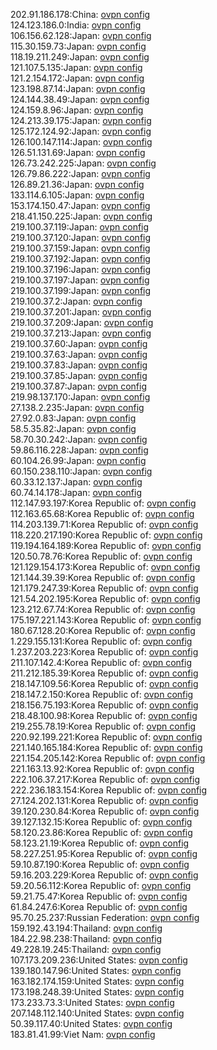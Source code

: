 202.91.186.178:China: [ovpn config](vpn/202_91_186_178.ovpn)  
124.123.186.0:India: [ovpn config](vpn/124_123_186_0.ovpn)  
106.156.62.128:Japan: [ovpn config](vpn/106_156_62_128.ovpn)  
115.30.159.73:Japan: [ovpn config](vpn/115_30_159_73.ovpn)  
118.19.211.249:Japan: [ovpn config](vpn/118_19_211_249.ovpn)  
121.107.5.135:Japan: [ovpn config](vpn/121_107_5_135.ovpn)  
121.2.154.172:Japan: [ovpn config](vpn/121_2_154_172.ovpn)  
123.198.87.14:Japan: [ovpn config](vpn/123_198_87_14.ovpn)  
124.144.38.49:Japan: [ovpn config](vpn/124_144_38_49.ovpn)  
124.159.8.96:Japan: [ovpn config](vpn/124_159_8_96.ovpn)  
124.213.39.175:Japan: [ovpn config](vpn/124_213_39_175.ovpn)  
125.172.124.92:Japan: [ovpn config](vpn/125_172_124_92.ovpn)  
126.100.147.114:Japan: [ovpn config](vpn/126_100_147_114.ovpn)  
126.51.131.69:Japan: [ovpn config](vpn/126_51_131_69.ovpn)  
126.73.242.225:Japan: [ovpn config](vpn/126_73_242_225.ovpn)  
126.79.86.222:Japan: [ovpn config](vpn/126_79_86_222.ovpn)  
126.89.21.36:Japan: [ovpn config](vpn/126_89_21_36.ovpn)  
133.114.6.105:Japan: [ovpn config](vpn/133_114_6_105.ovpn)  
153.174.150.47:Japan: [ovpn config](vpn/153_174_150_47.ovpn)  
218.41.150.225:Japan: [ovpn config](vpn/218_41_150_225.ovpn)  
219.100.37.119:Japan: [ovpn config](vpn/219_100_37_119.ovpn)  
219.100.37.120:Japan: [ovpn config](vpn/219_100_37_120.ovpn)  
219.100.37.159:Japan: [ovpn config](vpn/219_100_37_159.ovpn)  
219.100.37.192:Japan: [ovpn config](vpn/219_100_37_192.ovpn)  
219.100.37.196:Japan: [ovpn config](vpn/219_100_37_196.ovpn)  
219.100.37.197:Japan: [ovpn config](vpn/219_100_37_197.ovpn)  
219.100.37.199:Japan: [ovpn config](vpn/219_100_37_199.ovpn)  
219.100.37.2:Japan: [ovpn config](vpn/219_100_37_2.ovpn)  
219.100.37.201:Japan: [ovpn config](vpn/219_100_37_201.ovpn)  
219.100.37.209:Japan: [ovpn config](vpn/219_100_37_209.ovpn)  
219.100.37.213:Japan: [ovpn config](vpn/219_100_37_213.ovpn)  
219.100.37.60:Japan: [ovpn config](vpn/219_100_37_60.ovpn)  
219.100.37.63:Japan: [ovpn config](vpn/219_100_37_63.ovpn)  
219.100.37.83:Japan: [ovpn config](vpn/219_100_37_83.ovpn)  
219.100.37.85:Japan: [ovpn config](vpn/219_100_37_85.ovpn)  
219.100.37.87:Japan: [ovpn config](vpn/219_100_37_87.ovpn)  
219.98.137.170:Japan: [ovpn config](vpn/219_98_137_170.ovpn)  
27.138.2.235:Japan: [ovpn config](vpn/27_138_2_235.ovpn)  
27.92.0.83:Japan: [ovpn config](vpn/27_92_0_83.ovpn)  
58.5.35.82:Japan: [ovpn config](vpn/58_5_35_82.ovpn)  
58.70.30.242:Japan: [ovpn config](vpn/58_70_30_242.ovpn)  
59.86.116.228:Japan: [ovpn config](vpn/59_86_116_228.ovpn)  
60.104.26.99:Japan: [ovpn config](vpn/60_104_26_99.ovpn)  
60.150.238.110:Japan: [ovpn config](vpn/60_150_238_110.ovpn)  
60.33.12.137:Japan: [ovpn config](vpn/60_33_12_137.ovpn)  
60.74.14.178:Japan: [ovpn config](vpn/60_74_14_178.ovpn)  
112.147.93.197:Korea Republic of: [ovpn config](vpn/112_147_93_197.ovpn)  
112.163.65.68:Korea Republic of: [ovpn config](vpn/112_163_65_68.ovpn)  
114.203.139.71:Korea Republic of: [ovpn config](vpn/114_203_139_71.ovpn)  
118.220.217.190:Korea Republic of: [ovpn config](vpn/118_220_217_190.ovpn)  
119.194.164.189:Korea Republic of: [ovpn config](vpn/119_194_164_189.ovpn)  
120.50.78.76:Korea Republic of: [ovpn config](vpn/120_50_78_76.ovpn)  
121.129.154.173:Korea Republic of: [ovpn config](vpn/121_129_154_173.ovpn)  
121.144.39.39:Korea Republic of: [ovpn config](vpn/121_144_39_39.ovpn)  
121.179.247.39:Korea Republic of: [ovpn config](vpn/121_179_247_39.ovpn)  
121.54.202.195:Korea Republic of: [ovpn config](vpn/121_54_202_195.ovpn)  
123.212.67.74:Korea Republic of: [ovpn config](vpn/123_212_67_74.ovpn)  
175.197.221.143:Korea Republic of: [ovpn config](vpn/175_197_221_143.ovpn)  
180.67.128.20:Korea Republic of: [ovpn config](vpn/180_67_128_20.ovpn)  
1.229.155.131:Korea Republic of: [ovpn config](vpn/1_229_155_131.ovpn)  
1.237.203.223:Korea Republic of: [ovpn config](vpn/1_237_203_223.ovpn)  
211.107.142.4:Korea Republic of: [ovpn config](vpn/211_107_142_4.ovpn)  
211.212.185.39:Korea Republic of: [ovpn config](vpn/211_212_185_39.ovpn)  
218.147.109.56:Korea Republic of: [ovpn config](vpn/218_147_109_56.ovpn)  
218.147.2.150:Korea Republic of: [ovpn config](vpn/218_147_2_150.ovpn)  
218.156.75.193:Korea Republic of: [ovpn config](vpn/218_156_75_193.ovpn)  
218.48.100.98:Korea Republic of: [ovpn config](vpn/218_48_100_98.ovpn)  
219.255.78.19:Korea Republic of: [ovpn config](vpn/219_255_78_19.ovpn)  
220.92.199.221:Korea Republic of: [ovpn config](vpn/220_92_199_221.ovpn)  
221.140.165.184:Korea Republic of: [ovpn config](vpn/221_140_165_184.ovpn)  
221.154.205.142:Korea Republic of: [ovpn config](vpn/221_154_205_142.ovpn)  
221.163.13.92:Korea Republic of: [ovpn config](vpn/221_163_13_92.ovpn)  
222.106.37.217:Korea Republic of: [ovpn config](vpn/222_106_37_217.ovpn)  
222.236.183.154:Korea Republic of: [ovpn config](vpn/222_236_183_154.ovpn)  
27.124.202.131:Korea Republic of: [ovpn config](vpn/27_124_202_131.ovpn)  
39.120.230.84:Korea Republic of: [ovpn config](vpn/39_120_230_84.ovpn)  
39.127.132.15:Korea Republic of: [ovpn config](vpn/39_127_132_15.ovpn)  
58.120.23.86:Korea Republic of: [ovpn config](vpn/58_120_23_86.ovpn)  
58.123.21.19:Korea Republic of: [ovpn config](vpn/58_123_21_19.ovpn)  
58.227.251.95:Korea Republic of: [ovpn config](vpn/58_227_251_95.ovpn)  
59.10.87.190:Korea Republic of: [ovpn config](vpn/59_10_87_190.ovpn)  
59.16.203.229:Korea Republic of: [ovpn config](vpn/59_16_203_229.ovpn)  
59.20.56.112:Korea Republic of: [ovpn config](vpn/59_20_56_112.ovpn)  
59.21.75.47:Korea Republic of: [ovpn config](vpn/59_21_75_47.ovpn)  
61.84.247.6:Korea Republic of: [ovpn config](vpn/61_84_247_6.ovpn)  
95.70.25.237:Russian Federation: [ovpn config](vpn/95_70_25_237.ovpn)  
159.192.43.194:Thailand: [ovpn config](vpn/159_192_43_194.ovpn)  
184.22.98.238:Thailand: [ovpn config](vpn/184_22_98_238.ovpn)  
49.228.19.245:Thailand: [ovpn config](vpn/49_228_19_245.ovpn)  
107.173.209.236:United States: [ovpn config](vpn/107_173_209_236.ovpn)  
139.180.147.96:United States: [ovpn config](vpn/139_180_147_96.ovpn)  
163.182.174.159:United States: [ovpn config](vpn/163_182_174_159.ovpn)  
173.198.248.39:United States: [ovpn config](vpn/173_198_248_39.ovpn)  
173.233.73.3:United States: [ovpn config](vpn/173_233_73_3.ovpn)  
207.148.112.140:United States: [ovpn config](vpn/207_148_112_140.ovpn)  
50.39.117.40:United States: [ovpn config](vpn/50_39_117_40.ovpn)  
183.81.41.99:Viet Nam: [ovpn config](vpn/183_81_41_99.ovpn)  

